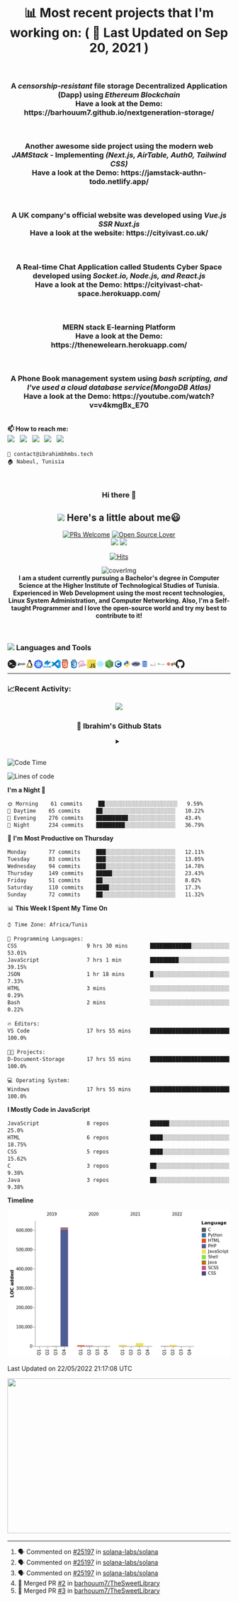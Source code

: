 <div>
    <h1 align="center">📊 Most recent projects that I'm working on: ( 📅 Last Updated on Sep 20, 2021 )</h1>
    <br />
    <h3 align="center">A <b><i>censorship-resistant</i></b> file storage Decentralized Application (Dapp) using <b><i>Ethereum Blockchain</i></b>
    <br />Have a look at the Demo: https://barhouum7.github.io/nextgeneration-storage/</h3>
    <br />
    <h3 align="center">Another awesome side project using the modern web <b><i>JAMStack</i></b> - Implementing <b><i>(Next.js, AirTable, Auth0, Tailwind CSS)</b></i>
    <br />Have a look at the Demo: https://jamstack-authn-todo.netlify.app/</h3>
    <br /><h3 align="center">A UK company's official website was developed using <b><i>Vue.js</i></b> <b><i>SSR Nuxt.js</i></b>
    <br />Have a look at the website: https://cityivast.co.uk/</h3>
    <br />
    <h3 align="center">A Real-time Chat Application called Students Cyber Space developed using <b><i>Socket.io, Node.js, and React.js</i></b>
    <br />Have a look at the Demo: https://cityivast-chat-space.herokuapp.com/</h3>
    <br /><h3 align="center">MERN stack E-learning Platform
    <br />Have a look at the Demo: https://thenewelearn.herokuapp.com/</h3>
    <br /><h3 align="center">A Phone Book management system using <b><i>bash scripting, and I've used a cloud database service(MongoDB Atlas)</i></b>
    <br />Have a look at the Demo: https://youtube.com/watch?v=v4kmgBx_E70</h3>
</div>
<br />

<summary><strong>📫 How to reach me:</strong></summary>
<span><a href="https://ibrahimio.codes"><img src="https://img.icons8.com/fluent/48/000000/domain.png" width="3.5%"/></a></span>&nbsp;&nbsp;
<span><a href="https://www.linkedin.com/in/ibrahimbs/"><img src="https://img.icons8.com/color/48/000000/linkedin.png" width="3.5%"/></a></span>&nbsp;&nbsp;
<span><a href="https://twitter.com/MindH4Q3Rr"><img src="https://img.icons8.com/color/48/000000/twitter.png" width="3.5%"/></a></span>&nbsp;&nbsp;
<span><a href="https://www.instagram.com/mindh4q3r/"><img src="https://img.icons8.com/fluent/48/000000/instagram-new.png" width="3.5%"/></a></span>&nbsp;&nbsp;
<span><a href="https://www.facebook.com/mindh4q3r"><img src="https://img.icons8.com/fluent/48/000000/facebook-new.png" width="3.5%"/></a></span>

`📧 contact@ibrahimbhmbs.tech`<br/>
`🏠 Nabeul, Tunisia`

<br />

<h3 align="center">Hi there 👋</h3>

<div align="center">
<h2 align="center"><img src="https://media.giphy.com/media/WUlplcMpOCEmTGBtBW/giphy.gif" width="30"> Here's a little about me😃</h2></div>

<p align="center">
    <a href="https://github.com/barhouum7"><img src="https://img.shields.io/badge/PRs-welcome-brightgreen.svg?style=flat&logo=github" alt="PRs Welcome"></a> 
    <a href="https://github.com/barhouum7"><img src="https://badges.frapsoft.com/os/v2/open-source.svg?v=103" alt="Open Source Lover"></a><br />
    <!-- <a href="https://github.com/barhouum7"><img src="https://img.shields.io/github/followers/barhouum7.svg?label=Follow%20@barhouum7&style=social"></a> -->
    <a href="https://twitter.com/intent/follow?original_referer=https%3A%2F%2Fgithub.com%2Fbarhouum7&screen_name=mindh4q3rr"><img src="https://img.shields.io/twitter/follow/mindh4q3rr?color=1DA1F2&logo=twitter&style=for-the-badge"></a>
    <a href="https://github.com/barhouum7?original_referer=https%3A%2F%2Fgithub.com%2Fbarhouum7&screen_name=barhouum7"><img src="https://img.shields.io/github/followers/barhouum7?color=1DA1F2&logo=github&style=for-the-badge"></a>
</p>
<p align="center">
    <a href="https://github.com/barhouum7?original_referer=https%3A%2F%2Fgithub.com%2Fbarhouum7&screen_name=barhouum7"><img src="https://hits.seeyoufarm.com/api/count/incr/badge.svg?url=https%3A%2F%2Fgithub.com%2Fbarhouum7%2Fbarhouum7" alt="Hits" /></a>
    <!-- <a href="https://github.com/barhouum7"><img src="https://visitor-badge.glitch.me/badge?page_id=barhouum7.barhouum7" alt="visitors"></a> -->
</p>

<p align="center">
    <img src="https://i.imgur.com/BEU0C5o.png" data-canonical-src="https://i.imgur.com/BEU0C5o.png" alt="coverImg"/><br>
    <strong>I am a student currently pursuing a Bachelor's degree in Computer Science at the Higher Institute of Technological Studies of Tunisia. Experienced in Web Development using the most recent technologies, Linux System Administration, and Computer Networking. Also, I'm a Self-taught Programmer and I love the open-source world and try my best to contribute to it!</strong>
</p><br>

<h3><img src="https://media.giphy.com/media/WUlplcMpOCEmTGBtBW/giphy.gif" width="30"> Languages and Tools</h3>

<img align="left" alt="Terminal" width="20px" src="https://raw.githubusercontent.com/github/explore/80688e429a7d4ef2fca1e82350fe8e3517d3494d/topics/terminal/terminal.png" />
<img align="left" alt="bash" width="20px" src="https://raw.githubusercontent.com/github/explore/80688e429a7d4ef2fca1e82350fe8e3517d3494d/topics/bash/bash.png" />
<img align="left" alt="linux" width="20px" src="https://raw.githubusercontent.com/github/explore/80688e429a7d4ef2fca1e82350fe8e3517d3494d/topics/linux/linux.png" />
<img align="left" alt="Kubernetes" width="20px" src="https://raw.githubusercontent.com/github/explore/80688e429a7d4ef2fca1e82350fe8e3517d3494d/topics/kubernetes/kubernetes.png" />
<img align="left" alt="Docker" width="20px" src="https://raw.githubusercontent.com/github/explore/80688e429a7d4ef2fca1e82350fe8e3517d3494d/topics/docker/docker.png" />
<img align="left" alt="Visual Studio Code" width="20px" src="https://raw.githubusercontent.com/github/explore/80688e429a7d4ef2fca1e82350fe8e3517d3494d/topics/visual-studio-code/visual-studio-code.png" />
<img align="left" alt="HTML5" width="20px" src="https://raw.githubusercontent.com/github/explore/80688e429a7d4ef2fca1e82350fe8e3517d3494d/topics/html/html.png" />
<img align="left" alt="CSS3" width="20px" src="https://raw.githubusercontent.com/github/explore/80688e429a7d4ef2fca1e82350fe8e3517d3494d/topics/css/css.png" />
<img align="left" alt="Sass" width="20px" src="https://raw.githubusercontent.com/github/explore/80688e429a7d4ef2fca1e82350fe8e3517d3494d/topics/sass/sass.png" />
<img align="left" alt="JavaScript" width="20px" src="https://raw.githubusercontent.com/github/explore/80688e429a7d4ef2fca1e82350fe8e3517d3494d/topics/javascript/javascript.png" />
<img align="left" alt="React" width="20px" src="https://raw.githubusercontent.com/github/explore/80688e429a7d4ef2fca1e82350fe8e3517d3494d/topics/react/react.png" />
<img align="left" alt="Node.js" width="20px" src="https://raw.githubusercontent.com/github/explore/80688e429a7d4ef2fca1e82350fe8e3517d3494d/topics/nodejs/nodejs.png" />
<img align="left" alt="c" width="20px" src="https://raw.githubusercontent.com/github/explore/80688e429a7d4ef2fca1e82350fe8e3517d3494d/topics/c/c.png" />
<img align="left" alt="python" width="20px" src="https://raw.githubusercontent.com/github/explore/80688e429a7d4ef2fca1e82350fe8e3517d3494d/topics/python/python.png" />
<img align="left" alt="php" width="20px" src="https://raw.githubusercontent.com/github/explore/80688e429a7d4ef2fca1e82350fe8e3517d3494d/topics/php/php.png" />
<img align="left" alt="SQL" width="20px" src="https://raw.githubusercontent.com/github/explore/80688e429a7d4ef2fca1e82350fe8e3517d3494d/topics/sql/sql.png" />
<img align="left" alt="MySQL" width="20px" src="https://raw.githubusercontent.com/github/explore/80688e429a7d4ef2fca1e82350fe8e3517d3494d/topics/mysql/mysql.png" />
<img align="left" alt="MongoDB" width="20px" src="https://raw.githubusercontent.com/github/explore/80688e429a7d4ef2fca1e82350fe8e3517d3494d/topics/mongodb/mongodb.png" />
<img align="left" alt="Git" width="20px" src="https://raw.githubusercontent.com/github/explore/80688e429a7d4ef2fca1e82350fe8e3517d3494d/topics/git/git.png" />
<img align="left" alt="GitHub" width="20px" src="https://raw.githubusercontent.com/github/explore/78df643247d429f6cc873026c0622819ad797942/topics/github/github.png" />

<!-- <h2>Skills</h2>
<p>
  <img src="https://img.shields.io/badge/HTML5-%E2%98%85%E2%98%85%E2%98%85%E2%98%85%E2%98%85-ff7851" /> 
  <img src="https://img.shields.io/badge/CSS3-%E2%98%85%E2%98%85%E2%98%85%E2%98%85%E2%98%85-44b2fb" />
  <img src="https://img.shields.io/badge/SCSS-%E2%98%85%E2%98%85%E2%98%85%E2%98%85%E2%98%86-CD6799" />
  <img src="https://img.shields.io/badge/BootStrap4-%E2%98%85%E2%98%85%E2%98%85%E2%98%85%E2%98%86-563d7c" />
  <img src="https://img.shields.io/badge/JavaScript-%E2%98%85%E2%98%85%E2%98%85%E2%98%85%E2%98%85-important" />
  <img src="https://img.shields.io/badge/ReactJs-%E2%98%85%E2%98%85%E2%98%86%E2%98%86%E2%98%86-01d9ff" /> 
  <img src="https://img.shields.io/badge/NodeJs-%E2%98%85%E2%98%85%E2%98%85%E2%98%86%E2%98%86-00758F" /> 
  <img src="https://img.shields.io/badge/MySQL-%E2%98%85%E2%98%85%E2%98%85%E2%98%85%E2%98%86-F29111" /> 
  <img src="https://img.shields.io/badge/SQL-%E2%98%85%E2%98%85%E2%98%85%E2%98%85%E2%98%85-563d7c" />
  <img src="https://img.shields.io/badge/PHP-%E2%98%85%E2%98%85%E2%98%85%E2%98%86%E2%98%86-00758F" />
  <img src="https://img.shields.io/badge/Python-%E2%98%85%E2%98%85%E2%98%85%E2%98%86%E2%98%86-306998" />
  <img src="https://img.shields.io/badge/C-%E2%98%85%E2%98%85%E2%98%85%E2%98%85%E2%98%85-563d7c" />
  <img src="https://img.shields.io/badge/Git-%E2%98%85%E2%98%85%E2%98%85%E2%98%85%E2%98%85-F1502F" />
  <img src="https://img.shields.io/badge/Github-%E2%98%85%E2%98%85%E2%98%85%E2%98%85%E2%98%85-092e20" />
</p> -->

<br /><hr />
<h3>📈Recent Activity:</h3>

<p align="center">
  <img src="https://github-profile-trophy.vercel.app/?username=barhouum7&column=6&rank=SSS,SS,S,AAA,AA,A,B,C" />
</p>

<h3 align="center">🔮 Ibrahim's Github Stats</h3>
<details align="center">
<summary></summary>
<a>
    <img alt="Ibrahim's github stat" src="https://github-readme-stats.vercel.app/api?username=barhouum7&count_private=true&show_icons=true&theme=merko&include_all_commits=true&hide_border=true" />
</a>
</details>
<br />

<!--START_SECTION:waka-->
![Code Time](http://img.shields.io/badge/Code%20Time-325%20hrs%2030%20mins-blue)

![Lines of code](https://img.shields.io/badge/From%20Hello%20World%20I%27ve%20Written-655%20Thousand%20lines%20of%20code-blue)

**I'm a Night 🦉** 

```text
🌞 Morning    61 commits     ██░░░░░░░░░░░░░░░░░░░░░░░   9.59% 
🌆 Daytime    65 commits     ██░░░░░░░░░░░░░░░░░░░░░░░   10.22% 
🌃 Evening    276 commits    ██████████░░░░░░░░░░░░░░░   43.4% 
🌙 Night      234 commits    █████████░░░░░░░░░░░░░░░░   36.79%

```
📅 **I'm Most Productive on Thursday** 

```text
Monday       77 commits     ███░░░░░░░░░░░░░░░░░░░░░░   12.11% 
Tuesday      83 commits     ███░░░░░░░░░░░░░░░░░░░░░░   13.05% 
Wednesday    94 commits     ███░░░░░░░░░░░░░░░░░░░░░░   14.78% 
Thursday     149 commits    █████░░░░░░░░░░░░░░░░░░░░   23.43% 
Friday       51 commits     ██░░░░░░░░░░░░░░░░░░░░░░░   8.02% 
Saturday     110 commits    ████░░░░░░░░░░░░░░░░░░░░░   17.3% 
Sunday       72 commits     ██░░░░░░░░░░░░░░░░░░░░░░░   11.32%

```


📊 **This Week I Spent My Time On** 

```text
⌚︎ Time Zone: Africa/Tunis

💬 Programming Languages: 
CSS                      9 hrs 30 mins       █████████████░░░░░░░░░░░░   53.01% 
JavaScript               7 hrs 1 min         █████████░░░░░░░░░░░░░░░░   39.15% 
JSON                     1 hr 18 mins        █░░░░░░░░░░░░░░░░░░░░░░░░   7.33% 
HTML                     3 mins              ░░░░░░░░░░░░░░░░░░░░░░░░░   0.29% 
Bash                     2 mins              ░░░░░░░░░░░░░░░░░░░░░░░░░   0.22%

🔥 Editors: 
VS Code                  17 hrs 55 mins      █████████████████████████   100.0%

🐱‍💻 Projects: 
D-Document-Storage       17 hrs 55 mins      █████████████████████████   100.0%

💻 Operating System: 
Windows                  17 hrs 55 mins      █████████████████████████   100.0%

```

**I Mostly Code in JavaScript** 

```text
JavaScript               8 repos             ██████░░░░░░░░░░░░░░░░░░░   25.0% 
HTML                     6 repos             ████░░░░░░░░░░░░░░░░░░░░░   18.75% 
CSS                      5 repos             ████░░░░░░░░░░░░░░░░░░░░░   15.62% 
C                        3 repos             ██░░░░░░░░░░░░░░░░░░░░░░░   9.38% 
Java                     3 repos             ██░░░░░░░░░░░░░░░░░░░░░░░   9.38%

```


**Timeline**

![Chart not found](https://raw.githubusercontent.com/barhouum7/barhouum7/master/charts/bar_graph.png) 


 Last Updated on 22/05/2022 21:17:08 UTC
<!--END_SECTION:waka-->
<div align="center"><img src="https://wakatime.com/share/@barhouum7/42eacb5a-d259-4b21-a70f-d336ee8b18ec.png" width="600px" height="350px" /></div>

<hr />

<!--START_SECTION:activity-->
1. 🗣 Commented on [#25197](https://github.com/solana-labs/solana/issues/25197) in [solana-labs/solana](https://github.com/solana-labs/solana)
2. 🗣 Commented on [#25197](https://github.com/solana-labs/solana/issues/25197) in [solana-labs/solana](https://github.com/solana-labs/solana)
3. 🗣 Commented on [#25197](https://github.com/solana-labs/solana/issues/25197) in [solana-labs/solana](https://github.com/solana-labs/solana)
4. 🎉 Merged PR [#2](https://github.com/barhouum7/TheSweetLibrary/pull/2) in [barhouum7/TheSweetLibrary](https://github.com/barhouum7/TheSweetLibrary)
5. 🎉 Merged PR [#3](https://github.com/barhouum7/TheSweetLibrary/pull/3) in [barhouum7/TheSweetLibrary](https://github.com/barhouum7/TheSweetLibrary)
<!--END_SECTION:activity-->




<!--
**barhouum7/barhouum7** is a ✨ _special_ ✨ repository because its `README.md` (this file) appears on your GitHub profile.

Here are some ideas to get you started:

- 🔭 I’m currently working on ...
- 🌱 I’m currently learning ...
- 👯 I’m looking to collaborate on ...
- 🤔 I’m looking for help with ...
- 💬 Ask me about ...
- 📫 How to reach me: ...
- 😄 Pronouns: ...
- ⚡ Fun fact: ...
-->
